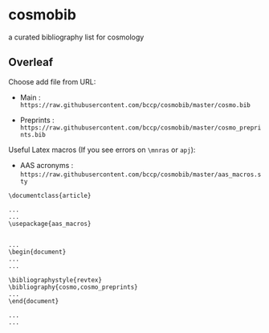 # cosmobib
a curated bibliography list for cosmology

## Overleaf

Choose add file from URL:

- Main : `https://raw.githubusercontent.com/bccp/cosmobib/master/cosmo.bib`

- Preprints : `https://raw.githubusercontent.com/bccp/cosmobib/master/cosmo_preprints.bib`

Useful Latex macros (If you see errors on `\mnras` or `apj`):

- AAS acronyms : `https://raw.githubusercontent.com/bccp/cosmobib/master/aas_macros.sty`

```
\documentclass{article}

...
...
\usepackage{aas_macros}


...
\begin{document}
...
...

\bibliographystyle{revtex}
\bibliography{cosmo,cosmo_preprints}
...
\end{document}

...
...
```
